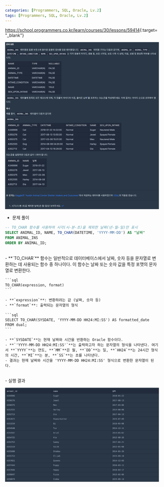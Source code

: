 ```yaml
---
categories: [Programmers, SQL, Oracle, Lv.2]
tags: [Programmers, SQL, Oracle, Lv.2] 
---
```


<https://school.programmers.co.kr/learn/courses/30/lessons/59414>{:target="_blank"}

![문제](/assets/img/programmers/sql/oracle/lv.2/DATETIME%EC%97%90%EC%84%9C_DATE%EB%A1%9C_%ED%98%95_%EB%B3%80%ED%99%98(1).png)

- 문제 풀이

```sql
-- TO_CHAR 함수를 사용하여 시각(시-분-초)을 제외한 날짜(년-월-일)만 표시
SELECT ANIMAL_ID, NAME, TO_CHAR(DATETIME, 'YYYY-MM-DD') AS "날짜"
FROM ANIMAL_INS
ORDER BY ANIMAL_ID;
```


<br>
- **`TO_CHAR`** 함수는 일반적으로 데이터베이스에서 날짜, 숫자 등을 문자열로 변환하는 데 사용되는 함수 중 하나이다. 이 함수는 날짜 또는 숫자 값을 특정 포맷의 문자열로 변환한다.
    
    ```sql
    TO_CHAR(expression, format)
    ```
    
    - **`expression`**: 변환하려는 값 (날짜, 숫자 등)
    - **`format`**: 출력되는 문자열의 형식
    
    ```sql
    SELECT TO_CHAR(SYSDATE, 'YYYY-MM-DD HH24:MI:SS') AS formatted_date
    FROM dual;
    ```
    
    - **`SYSDATE`**는 현재 날짜와 시간을 반환하는 Oracle 함수이다.
    - **`'YYYY-MM-DD HH24:MI:SS'`**는 출력하고자 하는 문자열의 형식을 나타낸다. 여기서 **`YYYY`**는 연도, **`MM`**은 월, **`DD`**는 일, **`HH24`**는 24시간 형식의 시간, **`MI`**는 분, **`SS`**는 초를 나타낸다.
    - 결과는 현재 날짜와 시간을 'YYYY-MM-DD HH24:MI:SS' 형식으로 변환한 문자열이 된다.

<br>
- 실행 결과

![실행 결과](/assets/img/programmers/sql/oracle/lv.2/DATETIME%EC%97%90%EC%84%9C_DATE%EB%A1%9C_%ED%98%95_%EB%B3%80%ED%99%98(2).png)